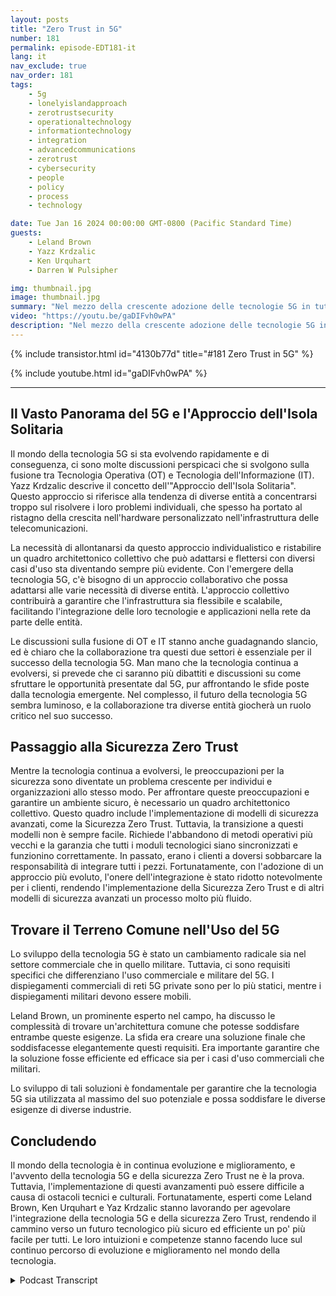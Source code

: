 ```yaml
---
layout: posts
title: "Zero Trust in 5G"
number: 181
permalink: episode-EDT181-it
lang: it
nav_exclude: true
nav_order: 181
tags:
    - 5g
    - lonelyislandapproach
    - zerotrustsecurity
    - operationaltechnology
    - informationtechnology
    - integration
    - advancedcommunications
    - zerotrust
    - cybersecurity
    - people
    - policy
    - process
    - technology

date: Tue Jan 16 2024 00:00:00 GMT-0800 (Pacific Standard Time)
guests:
    - Leland Brown
    - Yazz Krdzalic
    - Ken Urquhart
    - Darren W Pulsipher

img: thumbnail.jpg
image: thumbnail.jpg
summary: "Nel mezzo della crescente adozione delle tecnologie 5G in tutto il mondo, gli esperti nell'ultimo episodio del podcast Embracing Digital Transformation hanno approfondito l'argomento fondamentale dello Zero Trust nella sicurezza 5G. L'ospite Darren Pulsipher ha dato il benvenuto all'esperto di comunicazioni avanzate 5G Leland Brown, VP del Marketing presso Trenton Systems Yazz Krdzalic, e a Ken Urquhart, un fisico divenuto professionista della sicurezza informatica presso Zscaler, per discutere dell'integrazione e dell'avanzamento della tecnologia 5G, insieme alle sue sfide e progressi."
video: "https://youtu.be/gaDIFvh0wPA"
description: "Nel mezzo della crescente adozione delle tecnologie 5G in tutto il mondo, gli esperti nell'ultimo episodio del podcast Embracing Digital Transformation hanno approfondito l'argomento fondamentale dello Zero Trust nella sicurezza 5G. L'ospite Darren Pulsipher ha dato il benvenuto all'esperto di comunicazioni avanzate 5G Leland Brown, VP del Marketing presso Trenton Systems Yazz Krdzalic, e a Ken Urquhart, un fisico divenuto professionista della sicurezza informatica presso Zscaler, per discutere dell'integrazione e dell'avanzamento della tecnologia 5G, insieme alle sue sfide e progressi."
---
```


<div>
{% include transistor.html id="4130b77d" title="#181 Zero Trust in 5G" %}

{% include youtube.html id="gaDIFvh0wPA" %}
</div>

---

## Il Vasto Panorama del 5G e l'Approccio dell'Isola Solitaria

Il mondo della tecnologia 5G si sta evolvendo rapidamente e di conseguenza, ci sono molte discussioni perspicaci che si svolgono sulla fusione tra Tecnologia Operativa (OT) e Tecnologia dell'Informazione (IT). Yazz Krdzalic descrive il concetto dell'"Approccio dell'Isola Solitaria". Questo approccio si riferisce alla tendenza di diverse entità a concentrarsi troppo sul risolvere i loro problemi individuali, che spesso ha portato al ristagno della crescita nell'hardware personalizzato nell'infrastruttura delle telecomunicazioni.

La necessità di allontanarsi da questo approccio individualistico e ristabilire un quadro architettonico collettivo che può adattarsi e flettersi con diversi casi d'uso sta diventando sempre più evidente. Con l'emergere della tecnologia 5G, c'è bisogno di un approccio collaborativo che possa adattarsi alle varie necessità di diverse entità. L'approccio collettivo contribuirà a garantire che l'infrastruttura sia flessibile e scalabile, facilitando l'integrazione delle loro tecnologie e applicazioni nella rete da parte delle entità.

Le discussioni sulla fusione di OT e IT stanno anche guadagnando slancio, ed è chiaro che la collaborazione tra questi due settori è essenziale per il successo della tecnologia 5G. Man mano che la tecnologia continua a evolversi, si prevede che ci saranno più dibattiti e discussioni su come sfruttare le opportunità presentate dal 5G, pur affrontando le sfide poste dalla tecnologia emergente. Nel complesso, il futuro della tecnologia 5G sembra luminoso, e la collaborazione tra diverse entità giocherà un ruolo critico nel suo successo.

## Passaggio alla Sicurezza Zero Trust

Mentre la tecnologia continua a evolversi, le preoccupazioni per la sicurezza sono diventate un problema crescente per individui e organizzazioni allo stesso modo. Per affrontare queste preoccupazioni e garantire un ambiente sicuro, è necessario un quadro architettonico collettivo. Questo quadro include l'implementazione di modelli di sicurezza avanzati, come la Sicurezza Zero Trust. Tuttavia, la transizione a questi modelli non è sempre facile. Richiede l'abbandono di metodi operativi più vecchi e la garanzia che tutti i moduli tecnologici siano sincronizzati e funzionino correttamente. In passato, erano i clienti a doversi sobbarcare la responsabilità di integrare tutti i pezzi. Fortunatamente, con l'adozione di un approccio più evoluto, l'onere dell'integrazione è stato ridotto notevolmente per i clienti, rendendo l'implementazione della Sicurezza Zero Trust e di altri modelli di sicurezza avanzati un processo molto più fluido.

## Trovare il Terreno Comune nell'Uso del 5G

Lo sviluppo della tecnologia 5G è stato un cambiamento radicale sia nel settore commerciale che in quello militare. Tuttavia, ci sono requisiti specifici che differenziano l'uso commerciale e militare del 5G. I dispiegamenti commerciali di reti 5G private sono per lo più statici, mentre i dispiegamenti militari devono essere mobili.

Leland Brown, un prominente esperto nel campo, ha discusso le complessità di trovare un'architettura comune che potesse soddisfare entrambe queste esigenze. La sfida era creare una soluzione finale che soddisfacesse elegantemente questi requisiti. Era importante garantire che la soluzione fosse efficiente ed efficace sia per i casi d'uso commerciali che militari.

Lo sviluppo di tali soluzioni è fondamentale per garantire che la tecnologia 5G sia utilizzata al massimo del suo potenziale e possa soddisfare le diverse esigenze di diverse industrie.

## Concludendo

Il mondo della tecnologia è in continua evoluzione e miglioramento, e l'avvento della tecnologia 5G e della sicurezza Zero Trust ne è la prova. Tuttavia, l'implementazione di questi avanzamenti può essere difficile a causa di ostacoli tecnici e culturali. Fortunatamente, esperti come Leland Brown, Ken Urquhart e Yaz Krdzalic stanno lavorando per agevolare l'integrazione della tecnologia 5G e della sicurezza Zero Trust, rendendo il cammino verso un futuro tecnologico più sicuro ed efficiente un po' più facile per tutti. Le loro intuizioni e competenze stanno facendo luce sul continuo percorso di evoluzione e miglioramento nel mondo della tecnologia.



<details>
<summary> Podcast Transcript </summary>

<p></p>

</details>
